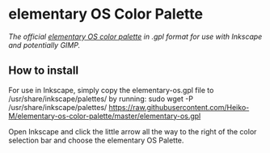 # elementary OS Color Palette
*The official [elementary OS color palette](https://elementary.io/de/docs/human-interface-guidelines#color) in .gpl format for use with Inkscape and potentially GIMP.*

## How to install
For use in Inkscape, simply copy the elementary-os.gpl file to /usr/share/inkscape/palettes/ by running:
    sudo wget -P /usr/share/inkscape/palettes/ https://raw.githubusercontent.com/Heiko-M/elementary-os-color-palette/master/elementary-os.gpl

Open Inkscape and click the little arrow all the way to the right of the color selection bar and choose the elementary OS Palette.
